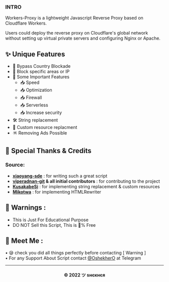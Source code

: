 ### INTRO

Workers-Proxy is a lightweight Javascript Reverse Proxy based on Cloudflare Workers.

Users could deploy the reverse proxy on Cloudflare's global network without setting up virtual private servers and configuring Nginx or Apache.

## ✨ Unique Features

- 🔎 Bypass Country Blockade
- 🔐 Block specific areas or IP
- 🚀 Some Important Features
   - 📥 Speed
   - 📥 Optimization
   - 📥 Firewall
   - 📥 Serverless
   - 📥 Increase security
- 🛠️ String replacement
- 🧬 Custom resource replacment
- 🪅 Removing Ads Possible

## 🤝 Special Thanks & Credits

### Source:
- **[xiaoyang-sde](https://github.com/xiaoyang-sde)** : for writing such a great script
- **[viperadnan-git](https://github.com/viperadnan-git) & all initial contributors** : for contributing to the project
- **[KusakabeSi](https://github.com/5MayRain)** : for implementing string replacement & custom resources
- **[Mikotwa](https://github.com/Mikotwa)** : for implementing HTMLRewriter

## 🚸 Warnings :

- This is Just For Educational Purpose
- DO NOT Sell this Script, This is 💯% Free

## 🤗 Meet Me :


• 😪 check you did all things perfectly before contacting [ Warning ] <br>
• For any Support About Script contact [@OshekherO](https://t.me/OshekherO) at Telegram <br>

---
<h4 align='center'>© 2022 ツ ѕнєкнєя</h4>

<!-- DO NOT REMOVE THIS CREDIT 🤬 🤬 -->

